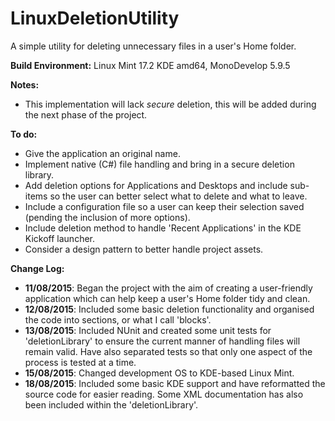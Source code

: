 # LinuxDeletionUtility
A simple utility for deleting unnecessary files in a user's Home folder.

**Build Environment:** Linux Mint 17.2 KDE amd64, MonoDevelop 5.9.5

**Notes:**
- This implementation will lack *secure* deletion, this will be added during the next phase of the project.

**To do:**
- Give the application an original name.
- Implement native (C#) file handling and bring in a secure deletion library.
- Add deletion options for Applications and Desktops and include sub-items so the user can better select what to delete and what to leave.
- Include a configuration file so a user can keep their selection saved (pending the inclusion of more options).
- Include deletion method to handle 'Recent Applications' in the KDE Kickoff launcher.
- Consider a design pattern to better handle project assets.

**Change Log:**
- **11/08/2015**: Began the project with the aim of creating a user-friendly application which can help keep a user's Home folder tidy and clean.
- **12/08/2015**: Included some basic deletion functionality and organised the code into sections, or what I call 'blocks'.
- **13/08/2015**: Included NUnit and created some unit tests for 'deletionLibrary' to ensure the current manner of handling files will remain valid. Have also separated tests so that only one aspect of the process is tested at a time.
- **15/08/2015**: Changed development OS to KDE-based Linux Mint.
- **18/08/2015**: Included some basic KDE support and have reformatted the source code for easier reading. Some XML documentation has also been included within the 'deletionLibrary'.